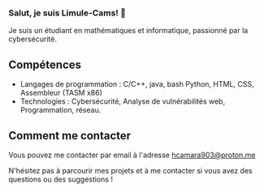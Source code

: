### Salut, je suis  Limule-Cams! 👋

Je suis un étudiant  en mathématiques et informatique, passionné par la cybersécurité.

## Compétences

- Langages de programmation : C/C++, java, bash Python, HTML, CSS, Assembleur (TASM x86)
- Technologies : Cybersécurité, Analyse de vulnérabilités web, Programmation, réseau.


## Comment me contacter

Vous pouvez me contacter par email à l'adresse [hcamara903@proton.me](mailto:hcamara903@proton.me) 

N'hésitez pas à parcourir mes projets et à me contacter si vous avez des questions ou des suggestions !


